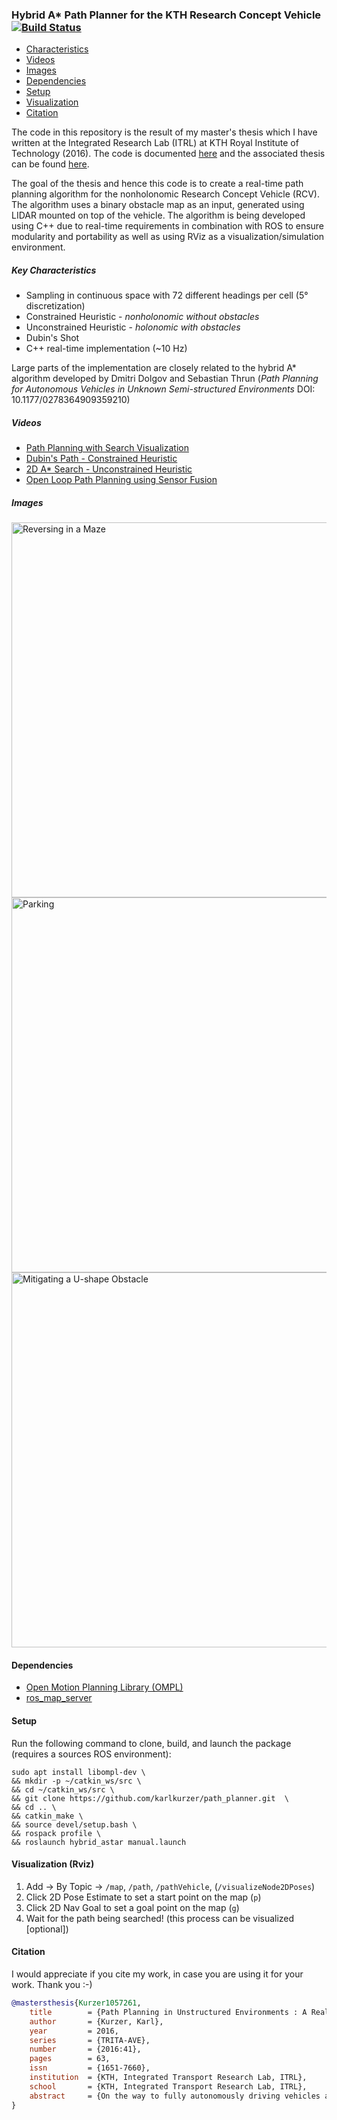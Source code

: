 ### Hybrid A* Path Planner for the KTH Research Concept Vehicle [![Build Status](https://travis-ci.org/karlkurzer/path_planner.svg?branch=master)](https://travis-ci.org/karlkurzer/path_planner)

* [Characteristics](#characteristics)
* [Videos](#videos)
* [Images](#images)
* [Dependencies](#dependencies)
* [Setup](#setup)
* [Visualization](#visualization)
* [Citation](#citation)

The code in this repository is the result of my master's thesis which I have written at the Integrated Research Lab (ITRL) at KTH Royal Institute of Technology (2016).
The code is documented [here](https://karlkurzer.github.io/path_planner) and the associated thesis can be found [here](https://urn.kb.se/resolve?urn=urn:nbn:se:kth:diva-198534).


The goal of the thesis and hence this code is to create a real-time path planning algorithm for the nonholonomic Research Concept Vehicle (RCV). The algorithm uses a binary obstacle map as an input, generated using LIDAR mounted on top of the vehicle. The algorithm is being developed using C++ due to real-time requirements in combination with ROS to ensure modularity and portability as well as using RViz as a visualization/simulation environment.

##### <a name="characteristics"></a>Key Characteristics
* Sampling in continuous space with 72 different headings per cell (5° discretization)
* Constrained Heuristic - _nonholonomic without obstacles_
* Unconstrained Heuristic - _holonomic with obstacles_
* Dubin's Shot
* C++ real-time implementation (~10 Hz)

Large parts of the implementation are closely related to the hybrid A* algorithm developed by Dmitri Dolgov and Sebastian Thrun (_Path Planning for Autonomous Vehicles in Unknown Semi-structured Environments_ DOI: 10.1177/0278364909359210)

##### <a name="videos"></a>Videos
* [Path Planning with Search Visualization](https://www.youtube.com/watch?v=1WZEQtg8ZZ4)
* [Dubin's Path - Constrained Heuristic](https://www.youtube.com/watch?v=VNo9fU6XEGE)
* [2D A* Search - Unconstrained Heuristic](https://www.youtube.com/watch?v=Ip2iUrVoFXc)
* [Open Loop Path Planning using Sensor Fusion](https://www.youtube.com/watch?v=GwIU00jukO4)

##### <a name="images"></a>Images
<img src="https://i.imgur.com/OICPCTB.png" alt="Reversing in a Maze" width="600"/>
<img src="https://i.imgur.com/ZiV9GDW.png" alt="Parking" width="600"/>
<img src="https://i.imgur.com/z7aT6lt.png" alt="Mitigating a U-shape Obstacle" width="600"/>

#### <a name="dependencies"></a>Dependencies
* [Open Motion Planning Library (OMPL)](http://ompl.kavrakilab.org/)
* [ros_map_server](https://wiki.ros.org/map_server)

#### <a name="setup"></a>Setup

Run the following command to clone, build, and launch the package (requires a sources ROS environment):

```
sudo apt install libompl-dev \
&& mkdir -p ~/catkin_ws/src \
&& cd ~/catkin_ws/src \
&& git clone https://github.com/karlkurzer/path_planner.git  \
&& cd .. \
&& catkin_make \
&& source devel/setup.bash \
&& rospack profile \
&& roslaunch hybrid_astar manual.launch
```
#### <a name="visualization"></a>Visualization (Rviz)
1. Add -> By Topic -> `/map`, `/path`, `/pathVehicle`, (`/visualizeNode2DPoses`)
2. Click 2D Pose Estimate to set a start point on the map (`p`)
3. Click 2D Nav Goal to set a goal point on the map (`g`)
4. Wait for the path being searched! (this process can be visualized [optional])

#### <a name="citation"></a>Citation
I would appreciate if you cite my work, in case you are using it for your work. Thank you :-)

```bibtex
@mastersthesis{Kurzer1057261,
	title        = {Path Planning in Unstructured Environments : A Real-time Hybrid A* Implementation for Fast and Deterministic Path Generation for the KTH Research Concept Vehicle},
	author       = {Kurzer, Karl},
	year         = 2016,
	series       = {TRITA-AVE},
	number       = {2016:41},
	pages        = 63,
	issn         = {1651-7660},
	institution  = {KTH, Integrated Transport Research Lab, ITRL},
	school       = {KTH, Integrated Transport Research Lab, ITRL},
	abstract     = {On the way to fully autonomously driving vehicles a multitude of challenges have to be overcome. One common problem is the navigation of the vehicle from a start pose to a goal pose in an environment that does not provide any specic structure (no preferred ways of movement). Typical examples of such environments are parking lots or construction sites; in these scenarios the vehicle needs to navigate safely around obstacles ideally using the optimal (with regard to a specied parameter) path between the start and the goal pose. The work conducted throughout this master's thesis focuses on the development of a suitable path planning algorithm for the Research Concept Vehicle (RCV) of the Integrated Transport Research Lab (ITRL) at KTH Royal Institute of Technology, in Stockholm, Sweden. The development of the path planner requires more than just the pure algorithm, as the code needs to be tested and respective results evaluated. In addition, the resulting algorithm needs to be wrapped in a way that it can be deployed easily and interfaced with di erent other systems on the research vehicle. Thus the thesis also tries to gives insights into ways of achieving realtime capabilities necessary for experimental testing as well as on how to setup a visualization environment for simulation and debugging.}
}
```
